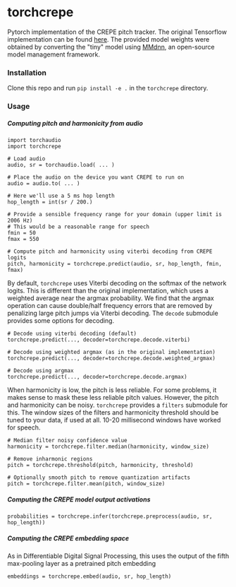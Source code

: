 # torchcrepe
Pytorch implementation of the CREPE pitch tracker. The original Tensorflow
implementation can be found [here](https://github.com/marl/crepe/). The
provided model weights were obtained by converting the "tiny" model using
[MMdnn](https://github.com/microsoft/MMdnn), an open-source model management
framework.


### Installation

Clone this repo and run `pip install -e .` in the `torchcrepe` directory.


### Usage

##### Computing pitch and harmonicity from audio


```
import torchaudio
import torchcrepe

# Load audio
audio, sr = torchaudio.load( ... )

# Place the audio on the device you want CREPE to run on
audio = audio.to( ... )

# Here we'll use a 5 ms hop length
hop_length = int(sr / 200.)

# Provide a sensible frequency range for your domain (upper limit is 2006 Hz)
# This would be a reasonable range for speech
fmin = 50
fmax = 550

# Compute pitch and harmonicity using viterbi decoding from CREPE logits
pitch, harmonicity = torchcrepe.predict(audio, sr, hop_length, fmin, fmax)
```

By default, `torchcrepe` uses Viterbi decoding on the softmax of the network
logits. This is different than the original implementation, which uses a
weighted average near the argmax probability. We find that the argmax operation
can cause double/half frequency errors that are removed by penalizing large
pitch jumps via Viterbi decoding. The `decode` submodule provides some options
for decoding.

```
# Decode using viterbi decoding (default)
torchcrepe.predict(..., decoder=torchcrepe.decode.viterbi)

# Decode using weighted argmax (as in the original implementation)
torchcrepe.predict(..., decoder=torchcrepe.decode.weighted_argmax)

# Decode using argmax
torchcrepe.predict(..., decoder=torchcrepe.decode.argmax)
```

When harmonicity is low, the pitch is less reliable. For some problems, it
makes sense to mask these less reliable pitch values. However, the pitch and
harmonicity can be noisy. `torchcrepe` provides a `filters` submodule for this.
The window sizes of the filters and harmonicity threshold should be tuned to
your data, if used at all. 10-20 millisecond windows have worked for speech.


```
# Median filter noisy confidence value
harmonicity = torchcrepe.filter.median(harmonicity, window_size)

# Remove inharmonic regions
pitch = torchcrepe.threshold(pitch, harmonicity, threshold)

# Optionally smooth pitch to remove quantization artifacts
pitch = torchcrepe.filter.mean(pitch, window_size)
```


##### Computing the CREPE model output activations

```
probabilities = torchcrepe.infer(torchcrepe.preprocess(audio, sr, hop_length))
```


##### Computing the CREPE embedding space

As in Differentiable Digital Signal Processing, this uses the output of the
fifth max-pooling layer as a pretrained pitch embedding

```
embeddings = torchcrepe.embed(audio, sr, hop_length)
```
